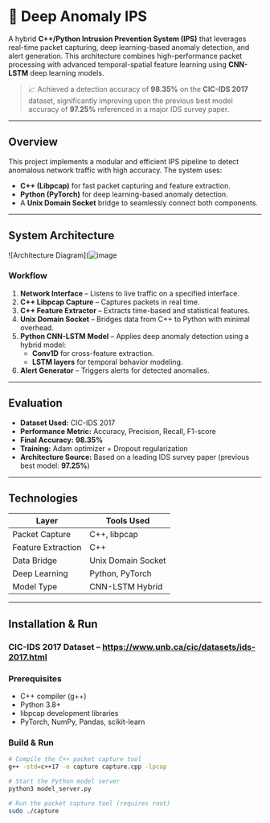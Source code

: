 # 🔐 Deep Anomaly IPS

A hybrid **C++/Python Intrusion Prevention System (IPS)** that leverages real-time packet capturing, deep learning-based anomaly detection, and alert generation. This architecture combines high-performance packet processing with advanced temporal-spatial feature learning using **CNN-LSTM** deep learning models.

> 📈 Achieved a detection accuracy of **98.35%** on the **CIC-IDS 2017** dataset, significantly improving upon the previous best model accuracy of **97.25%** referenced in a major IDS survey paper.

---

##  Overview

This project implements a modular and efficient IPS pipeline to detect anomalous network traffic with high accuracy. The system uses:

- **C++ (Libpcap)** for fast packet capturing and feature extraction.
- **Python (PyTorch)** for deep learning-based anomaly detection.
- A **Unix Domain Socket** bridge to seamlessly connect both components.

---

##  System Architecture

![Architecture Diagram](![image](https://github.com/user-attachments/assets/43727e9d-3f0d-4673-b999-b2cf27736338)


###  Workflow

1. **Network Interface** – Listens to live traffic on a specified interface.
2. **C++ Libpcap Capture** – Captures packets in real time.
3. **C++ Feature Extractor** – Extracts time-based and statistical features.
4. **Unix Domain Socket** – Bridges data from C++ to Python with minimal overhead.
5. **Python CNN-LSTM Model** – Applies deep anomaly detection using a hybrid model:
    - **Conv1D** for cross-feature extraction.
    - **LSTM layers** for temporal behavior modeling.
6. **Alert Generator** – Triggers alerts for detected anomalies.

---

##  Evaluation

- **Dataset Used:** CIC-IDS 2017
- **Performance Metric:** Accuracy, Precision, Recall, F1-score
- **Final Accuracy:** **98.35%**
- **Training:** Adam optimizer + Dropout regularization
- **Architecture Source:** Based on a leading IDS survey paper (previous best model: **97.25%**)

---

##  Technologies

| Layer              | Tools Used        |
|-------------------|-------------------|
| Packet Capture     | C++, libpcap       |
| Feature Extraction | C++                |
| Data Bridge        | Unix Domain Socket |
| Deep Learning      | Python, PyTorch    |
| Model Type         | CNN-LSTM Hybrid    |

---

##  Installation & Run

### CIC-IDS 2017 Dataset – https://www.unb.ca/cic/datasets/ids-2017.html


### Prerequisites

- C++ compiler (g++)
- Python 3.8+
- libpcap development libraries
- PyTorch, NumPy, Pandas, scikit-learn

### Build & Run

```bash
# Compile the C++ packet capture tool
g++ -std=c++17 -o capture capture.cpp -lpcap

# Start the Python model server
python3 model_server.py

# Run the packet capture tool (requires root)
sudo ./capture


